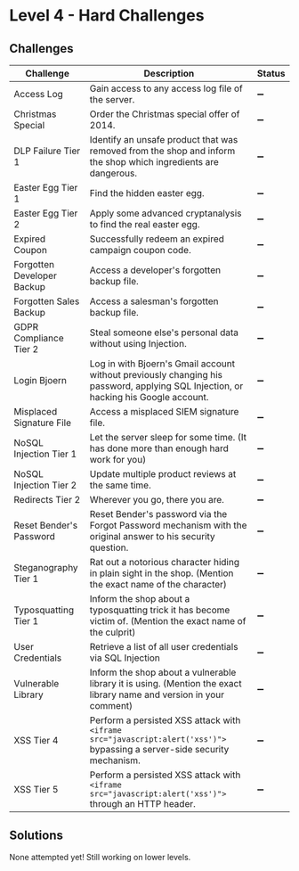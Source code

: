 # Level 4 - Hard Challenges

## Challenges

| Challenge | Description | Status |
| --- | --- | --- |
| Access Log | Gain access to any access log file of the server. | :heavy_minus_sign:
| Christmas Special | Order the Christmas special offer of 2014. | :heavy_minus_sign:
| DLP Failure Tier 1 | Identify an unsafe product that was removed from the shop and inform the shop which ingredients are dangerous. | :heavy_minus_sign:
| Easter Egg Tier 1 | Find the hidden easter egg. | :heavy_minus_sign:
| Easter Egg Tier 2 | Apply some advanced cryptanalysis to find the real easter egg. | :heavy_minus_sign:
| Expired Coupon | Successfully redeem an expired campaign coupon code. | :heavy_minus_sign:
| Forgotten Developer Backup | Access a developer's forgotten backup file. | :heavy_minus_sign:
| Forgotten Sales Backup | Access a salesman's forgotten backup file. | :heavy_minus_sign:
| GDPR Compliance Tier 2 | Steal someone else's personal data without using Injection. | :heavy_minus_sign:
| Login Bjoern | Log in with Bjoern's Gmail account without previously changing his password, applying SQL Injection, or hacking his Google account. | :heavy_minus_sign:
| Misplaced Signature File | Access a misplaced SIEM signature file. | :heavy_minus_sign:
| NoSQL Injection Tier 1 | Let the server sleep for some time. (It has done more than enough hard work for you) | :heavy_minus_sign:
| NoSQL Injection Tier 2 | Update multiple product reviews at the same time. | :heavy_minus_sign:
| Redirects Tier 2 | Wherever you go, there you are. | :heavy_minus_sign:
| Reset Bender's Password | Reset Bender's password via the Forgot Password mechanism with the original answer to his security question. | :heavy_minus_sign:
| Steganography Tier 1 | Rat out a notorious character hiding in plain sight in the shop. (Mention the exact name of the character) | :heavy_minus_sign:
| Typosquatting Tier 1 | Inform the shop about a typosquatting trick it has become victim of. (Mention the exact name of the culprit) | :heavy_minus_sign:
| User Credentials | Retrieve a list of all user credentials via SQL Injection | :heavy_minus_sign:
| Vulnerable Library | Inform the shop about a vulnerable library it is using. (Mention the exact library name and version in your comment) | :heavy_minus_sign:
| XSS Tier 4 | Perform a persisted XSS attack with `<iframe src="javascript:alert('xss')">` bypassing a server-side security mechanism. | :heavy_minus_sign:
| XSS Tier 5 | Perform a persisted XSS attack with `<iframe src="javascript:alert('xss')">` through an HTTP header. | :heavy_minus_sign:

## Solutions
None attempted yet! Still working on lower levels.